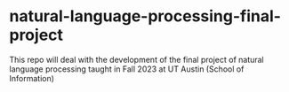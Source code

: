 # natural-language-processing-final-project
This repo will deal with the development of the final project of natural language processing taught in Fall 2023 at UT Austin (School of Information)
